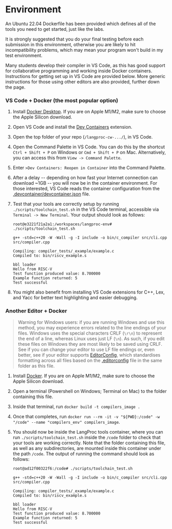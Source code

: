 Environment
===========

An Ubuntu 22.04 Dockerfile has been provided which defines all of the tools you need to get started, just like the labs.

It is strongly suggested that you do your final testing before each submission in this environment, otherwise you are likely to hit incompatibility problems, which may mean your program won't build in my test environment.

Many students develop their compiler in VS Code, as this has good support for collaborative programming and working inside Docker containers. Instructions for getting set up in VS Code are provided below. More generic instructions for those using other editors are also provided, further down the page.

### VS Code + Docker (the most popular option)

1) Install [Docker Desktop](https://www.docker.com/products/docker-desktop/). If you are on Apple M1/M2, make sure to choose the Apple Silicon download.
2) Open VS Code and install the [Dev Containers](https://marketplace.visualstudio.com/items?itemName=ms-vscode-remote.remote-containers) extension.
3) Open the top folder of your repo (`/langproc-cw-.../`), in VS Code.
4) Open the Command Palette in VS Code. You can do this by the shortcut `Ctrl + Shift + P` on Windows or `Cmd + Shift + P` on Mac. Alternatively, you can access this from `View -> Command Palette`.
5) Enter `>Dev Containers: Reopen in Container` into the Command Palette.
6) After a delay -- depending on how fast your Internet connection can download ~1GB -- you will now be in the container environment. For those interested, VS Code reads the container configuration from the [.devcontainer/devcontainer.json](.devcontainer/devcontainer.json) file.
7) Test that your tools are correctly setup by running `./scripts/toolchain_test.sh` in the VS Code terminal, accessible via `Terminal -> New Terminal`. Your output should look as follows:

    ```console
    root@e3221f21a2a1:/workspaces/langproc-env# ./scripts/toolchain_test.sh

    g++ -std=c++20 -W -Wall -g -I include -o bin/c_compiler src/cli.cpp src/compiler.cpp

    Compiling: compiler_tests/_example/example.c
    Compiled to: bin/riscv_example.s

    bbl loader
    Hello from RISC-V
    Test function produced value: 8.700000
    Example function returned: 5
    Test successful
    ```

8) You might also benefit from installing VS Code extensions for C++, Lex, and Yacc for better text highlighting and easier debugging.

### Another Editor + Docker

> Warning for Windows users: if you are running Windows and use this method, you may experience errors related to the line endings of your files. Windows uses the special characters CRLF (`\r\n`) to represent the end of a line, whereas Linux uses just LF (`\n`). As such, if you edit these files on Windows they are most likely to be saved using CRLF. See if you can change your editor to use LF file endings or, even better, see if your editor supports [EditorConfig](https://editorconfig.org/), which standardises formatting across all files based on the [.editorconfig](.editorconfig) file in the same folder as this file.

1) Install [Docker](https://www.docker.com/products/docker-desktop/). If you are on Apple M1/M2, make sure to choose the Apple Silicon download.
2) Open a terminal (Powershell on Windows; Terminal on Mac) to the folder containing this file.
3) Inside that terminal, run `docker build -t compilers_image .`
4) Once that completes, run `docker run --rm -it -v "${PWD}:/code" -w "/code" --name "compilers_env" compilers_image`.
5) You should now be inside the LangProc tools container, where you can run `./scripts/toolchain_test.sh` inside the `/code` folder to check that your tools are working correctly. Note that the folder containing this file, as well as any subdirectories, are mounted inside this container under the path `/code`. The output of running the command should look as follows:


    ```console
    root@ad12f00322f6:/code# ./scripts/toolchain_test.sh

    g++ -std=c++20 -W -Wall -g -I include -o bin/c_compiler src/cli.cpp src/compiler.cpp

    Compiling: compiler_tests/_example/example.c
    Compiled to: bin/riscv_example.s

    bbl loader
    Hello from RISC-V
    Test function produced value: 8.700000
    Example function returned: 5
    Test successful
    ```
